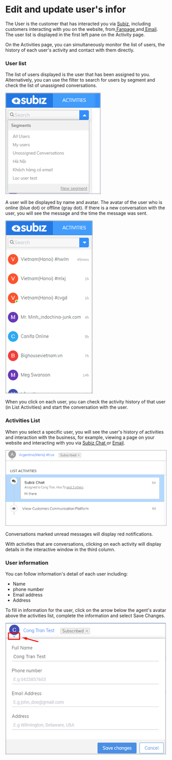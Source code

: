 # Edit and update user's infor

The User is the customer that has interacted you via [Subiz](https://subiz.com/en), including customers interacting with you on the website, from[ Fanpage ](https://subiz.com/facebook-messenger.html)and[ Email](https://subiz.com/email.html). The user list is displayed in the first left pane on the Activity page.

On the Activities page, you can simultaneously monitor the list of users, the history of each user's activity and contact with them directly.

### User list

The list of users displayed is the user that has been assigned to you. Alternatively, you can use the filter to search for users by segment and check the list of unassigned conversations.

![](../../.gitbook/assets/1%20%285%29.png)

A user will be displayed by name and avatar. The avatar of the user who is online \(blue dot\) or offline \(gray dot\). If there is a new conversation with the user, you will see the message and the time the message was sent.

![](../../.gitbook/assets/2%20%281%29.png)

When you click on each user, you can check the activity history of that user \(in List Activities\) and start the conversation with the user.

### Activities List 

When you select a specific user, you will see the user's history of activities and interaction with the business, for example, viewing a page on your website and interacting with you via [Subiz Chat ](https://subiz.com/live-chat.html)or [Email](https://subiz.com/email.html).

![Activities List ](../../.gitbook/assets/3%20%284%29.png)

Conversations marked unread messages will display red notifications.

With activities that are conversations, clicking on each activity will display details in the interactive window in the third column.

### User information

You can follow information's detail of each user including:

* Name
* phone number
* Email address
* Address

To fill in information for the user, click on the arrow below the agent's avatar above the activities list, complete the information and select Save Changes.

![User information](../../.gitbook/assets/4%20%283%29.png)







